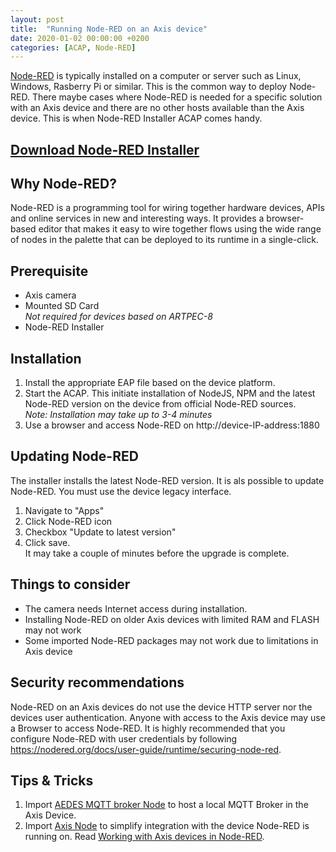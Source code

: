 ```yaml
---
layout: post
title:  "Running Node-RED on an Axis device"
date: 2020-01-02 00:00:00 +0200
categories: [ACAP, Node-RED]
---
```

[Node-RED](https://nodered.org) is typically installed on a computer or server such as Linux, Windows, 
Rasberry Pi or similar.  This is the common way to deploy Node-RED.  There maybe cases where Node-RED is needed for a 
specific solution with an Axis device and there are no other hosts available than the Axis device.  This is when Node-RED 
Installer ACAP comes handy.

## [Download Node-RED Installer](https://acap.juhlin.me/package/Nodered)

## Why Node-RED?
Node-RED is a programming tool for wiring together hardware devices, APIs and online services in new and interesting
ways. It provides a browser-based editor that makes it easy to wire together flows using the wide range of nodes in the
palette that can be deployed to its runtime in a single-click. 

## Prerequisite
- Axis camera
- Mounted SD Card  
_Not required for devices based on ARTPEC-8_
- Node-RED Installer

## Installation

1. Install the appropriate EAP file based on the device platform.  
2. Start the ACAP.  This initiate installation of NodeJS, NPM and the latest Node-RED version on the device from official Node-RED sources.  
_Note: Installation may take up to 3-4 minutes_
3. Use a browser and access Node-RED on http://device-IP-address:1880

## Updating Node-RED
The installer installs the latest Node-RED version.  It is als possible to update Node-RED.   You must use the device legacy interface.
1. Navigate to "Apps"
2. Click Node-RED icon
3. Checkbox "Update to latest version"
4. Click save.  
It may take a couple of minutes before the upgrade is complete.

## Things to consider
* The camera needs Internet access during installation.
* Installing Node-RED on older Axis devices with limited RAM and FLASH may not work
* Some imported Node-RED packages may not work due to limitations in Axis device

## Security recommendations
Node-RED on an Axis devices do not use the device HTTP server nor the devices user authentication.  Anyone with access 
to the Axis device may use a Browser to access Node-RED.  It is highly recommended that you configure Node-RED with user 
credentials by following https://nodered.org/docs/user-guide/runtime/securing-node-red.

## Tips & Tricks
1. Import [AEDES MQTT broker Node](https://flows.nodered.org/node/node-red-contrib-aedes) to host a local MQTT Broker in the Axis Device.
2. Import [Axis Node](https://flows.nodered.org/node/node-red-contrib-axis-com) to simplify integration with the device Node-RED is running on.  Read [Working with Axis devices in Node-RED](https://pandosme.github.io/node-red/2020/01/02/AxisNode.html).
